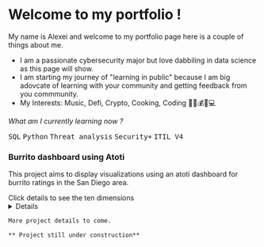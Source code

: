 # Welcome to my portfolio ! 

My name is Alexei and welcome to my portfolio page here is a couple of things about me. 

- I am a passionate cybersecurity major but love dabbiling in data science as this page will show. 
- I am starting my journey of "learning in public" because I am big adovcate of learning with your community and getting feedback from you commmunity. 
- My Interests: Music, Defi, Crypto, Cooking, Coding 🎸👾💰🍳💻

*What am I currently learning now ?* 

<kbd>SQL</kbd> <kbd>Python</kbd> <kbd>Threat analysis</kbd> <kbd>Security+</kbd> <kbd>ITIL V4</kbd>

### Burrito dashboard using Atoti 

This project aims to display visualizations using an atoti dashboard for burrito ratings in the San Diego area.

<summary> Click details to see the ten dimensions</summary> 
<details>
- Volume
- Tortilla quality
- Temperature
- Meat quality
- Non-meat filling quality
- Meat-to-filling ratio
- Uniformity
- Salsa quality
- Flavor synergy
- Wrap integrity 
</details>
 
 


```markdown
More project details to come. 

** Project still under construction**



